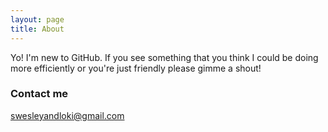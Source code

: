 ```yaml
---
layout: page
title: About
---
```


Yo!
I'm new to GitHub.  If you see something that you think I could be doing more efficiently or you're just friendly please gimme a shout!

### Contact me

[swesleyandloki@gmail.com](mailto:email@domain.com)
